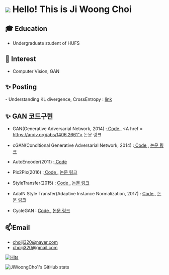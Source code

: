   
<h1> 

<img src="http://img.shields.io/badge/-222222?style=flat&logo=about.me&logoColor=blue"/>
        
</a>
Hello! This is Ji Woong Choi </h1>

<h2> 🎓 Education</h1>

- Undergraduate student of HUFS

<h2>👀 Interest</h2>

- Computer Vision, GAN

<h2> ✨ Posting </h2>
- Understanding KL divergence, CrossEntropy : <A href = "https://blog.naver.com/choiji320/222831783707"> link </A>

<h2> ✨ GAN 코드구현 </h2>

- GAN(Generative Adversarial Network, 2014) :<A href = "https://github.com/JiWoongCho1/GAN/blob/main/GAN.ipynb"> Code ,</A>  <A href = https://arxiv.org/abs/1406.2661">  논문 링크 </A>
  
- cGAN(Conditional Generative Adversarial Network, 2014) :<A href = "https://github.com/JiWoongCho1/GAN/blob/main/cGAN.ipynb"> Code ,</A>  <A href = "https://proceedings.neurips.cc/paper/2014/file/5ca3e9b122f61f8f06494c97b1afccf3-Paper.pdf">  논문 링크 </A>
  
- AutoEncoder(2011) :<A href = "https://github.com/JiWoongCho1/GAN/blob/main/AutoEncoder.ipynb"> Code</A>  
  
- Pix2Pix(2016) :<A href = "https://github.com/JiWoongCho1/GAN/blob/main/Pix2Pix.ipynb"> Code ,</A>  <A href = "https://arxiv.org/pdf/1611.07004.pdf">  논문 링크 </A>
  
- StyleTransfer(2015) : <A href = "https://github.com/JiWoongCho1/GAN/blob/main/Style_Transfer.ipynb"> Code ,</A>  <A href = "https://arxiv.org/pdf/1508.06576.pdf">  논문 링크 </A>
  
- AdaIN Style Transfer(Adaptive Instance Normalization, 2017) : <A href = "https://github.com/JiWoongCho1/GAN/blob/main/AdaIN%20Style%20Transfer.ipynb"> Code ,</A>   <A href = "https://arxiv.org/abs/1703.06868">  논문 링크 </A>
  
- CycleGAN : <A href = "https://github.com/JiWoongCho1/GAN/blob/main/CycleGAN.ipynb"> Code ,</A>  <A href = "https://arxiv.org/abs/1703.10593">  논문 링크 </A>
 

<h2> 📫Email </h2>

- choiji320@naver.com
- choiji320@gmail.com

[![Hits](https://hits.seeyoufarm.com/api/count/incr/badge.svg?url=https%3A%2F%2Fgithub.com%2FJiWoongCho1&count_bg=%233DC8BE&title_bg=%23555555&icon=&icon_color=%23E7E7E7&title=Gihub+Stats&edge_flat=false)](https://hits.seeyoufarm.com)

![JiWoongCho1's GitHub stats](https://github-readme-stats.vercel.app/api?username=JiWoongCho1&theme=dark&show_icons=true)

<!---
JiWoongCho1/JiWoongCho1 is a ✨ special ✨ repository because its `README.md` (this file) appears on your GitHub profile.
You can click the Preview link to take a look at your changes.
--->
